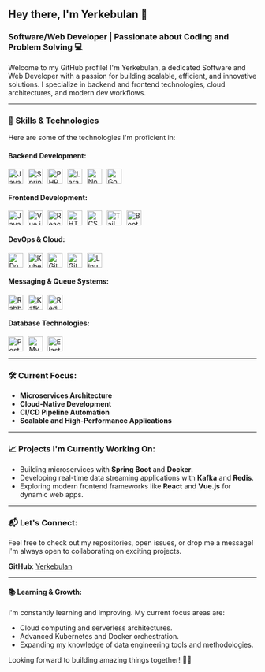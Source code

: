 ## Hey there, I'm Yerkebulan 👋

### Software/Web Developer | Passionate about Coding and Problem Solving 💻

Welcome to my GitHub profile! I'm Yerkebulan, a dedicated Software and Web Developer with a passion for building scalable, efficient, and innovative solutions. I specialize in backend and frontend technologies, cloud architectures, and modern dev workflows.

---

### 🚀 **Skills & Technologies**
Here are some of the technologies I'm proficient in:

#### Backend Development:
<div style="display: flex; flex-wrap: wrap; gap: 10px;">
  <img src="https://cdn.jsdelivr.net/gh/devicons/devicon/icons/java/java-original.svg" width="30" height="30" alt="Java"> 
  <img src="https://cdn.jsdelivr.net/gh/devicons/devicon/icons/spring/spring-original.svg" width="30" height="30" alt="Spring">
  <img src="https://cdn.jsdelivr.net/gh/devicons/devicon@latest/icons/php/php-original.svg" width="30" height="30" alt="PHP">
  <img src="https://cdn.jsdelivr.net/gh/devicons/devicon@latest/icons/laravel/laravel-original.svg" width="30" height="30" alt="Laravel">
  <img src="https://cdn.jsdelivr.net/gh/devicons/devicon/icons/nodejs/nodejs-original.svg" width="30" height="30" alt="Node.js">
  <img src="https://cdn.jsdelivr.net/gh/devicons/devicon@latest/icons/go/go-original.svg" width="30" height="30" alt="Go">
</div>

#### Frontend Development:
<div style="display: flex; flex-wrap: wrap; gap: 10px;">
  <img src="https://cdn.jsdelivr.net/gh/devicons/devicon@latest/icons/javascript/javascript-original.svg" width="30" height="30" alt="JavaScript">
  <img src="https://cdn.jsdelivr.net/gh/devicons/devicon@latest/icons/vuejs/vuejs-original.svg" width="30" height="30" alt="Vue.js">
  <img src="https://cdn.jsdelivr.net/gh/devicons/devicon@latest/icons/react/react-original.svg" width="30" height="30" alt="React">
  <img src="https://cdn.jsdelivr.net/gh/devicons/devicon@latest/icons/html5/html5-original.svg" width="30" height="30" alt="HTML5">
  <img src="https://cdn.jsdelivr.net/gh/devicons/devicon@latest/icons/css3/css3-original.svg" width="30" height="30" alt="CSS3">
  <img src="https://cdn.jsdelivr.net/gh/devicons/devicon@latest/icons/tailwindcss/tailwindcss-original.svg" width="30" height="30" alt="TailwindCSS">
  <img src="https://cdn.jsdelivr.net/gh/devicons/devicon@latest/icons/bootstrap/bootstrap-original.svg" width="30" height="30" alt="Bootstrap">
</div>

#### DevOps & Cloud:
<div style="display: flex; flex-wrap: wrap; gap: 10px;">
  <img src="https://cdn.jsdelivr.net/gh/devicons/devicon/icons/docker/docker-original.svg" width="30" height="30" alt="Docker">
  <img src="https://cdn.jsdelivr.net/gh/devicons/devicon/icons/kubernetes/kubernetes-plain.svg" width="30" height="30" alt="Kubernetes">
  <img src="https://cdn.jsdelivr.net/gh/devicons/devicon/icons/github/github-original.svg" width="30" height="30" alt="GitHub">
  <img src="https://cdn.jsdelivr.net/gh/devicons/devicon/icons/gitlab/gitlab-original.svg" width="30" height="30" alt="GitLab">
  <img src="https://cdn.jsdelivr.net/gh/devicons/devicon/icons/linux/linux-original.svg" width="30" height="30" alt="Linux">
</div>

#### Messaging & Queue Systems:
<div style="display: flex; flex-wrap: wrap; gap: 10px;">
  <img src="https://cdn.jsdelivr.net/gh/devicons/devicon@latest/icons/rabbitmq/rabbitmq-original.svg" width="30" height="30" alt="RabbitMQ">
  <img src="https://cdn.jsdelivr.net/gh/devicons/devicon/icons/apachekafka/apachekafka-original.svg" width="30" height="30" alt="Kafka">
  <img src="https://cdn.jsdelivr.net/gh/devicons/devicon/icons/redis/redis-original.svg" width="30" height="30" alt="Redis">
</div>

#### Database Technologies:
<div style="display: flex; flex-wrap: wrap; gap: 10px;">
  <img src="https://cdn.jsdelivr.net/gh/devicons/devicon/icons/postgresql/postgresql-original.svg" width="30" height="30" alt="PostgreSQL">
  <img src="https://cdn.jsdelivr.net/gh/devicons/devicon@latest/icons/mysql/mysql-original-wordmark.svg" width="30" height="30" alt="MySQL">
  <img src="https://cdn.jsdelivr.net/gh/devicons/devicon@latest/icons/elasticsearch/elasticsearch-original.svg" width="30" height="30" alt="Elasticsearch">
</div>

---

### 🛠 **Current Focus**:
- **Microservices Architecture**
- **Cloud-Native Development**
- **CI/CD Pipeline Automation**
- **Scalable and High-Performance Applications**

---

### 📈 **Projects I'm Currently Working On**:
- Building microservices with **Spring Boot** and **Docker**.
- Developing real-time data streaming applications with **Kafka** and **Redis**.
- Exploring modern frontend frameworks like **React** and **Vue.js** for dynamic web apps.

---

### 📬 **Let's Connect**:
Feel free to check out my repositories, open issues, or drop me a message! I'm always open to collaborating on exciting projects.

**GitHub**: [Yerkebulan](https://github.com/Yerkebulan)

---

#### 📚 **Learning & Growth**:
I'm constantly learning and improving. My current focus areas are:
- Cloud computing and serverless architectures.
- Advanced Kubernetes and Docker orchestration.
- Expanding my knowledge of data engineering tools and methodologies.

Looking forward to building amazing things together! 👨‍💻
